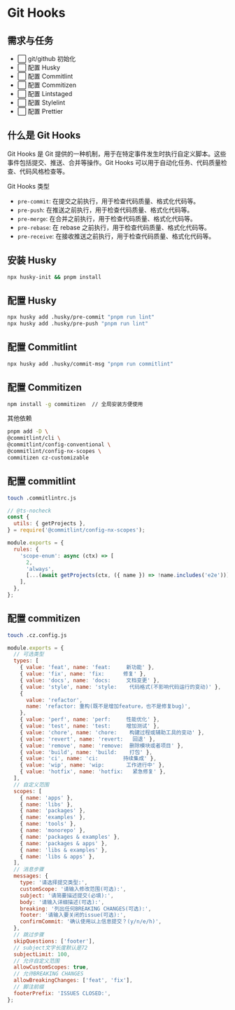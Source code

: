 # Git Hooks

## 需求与任务

- ⬜ git/github 初始化
- ⬜ 配置 Husky
- ⬜ 配置 Commitlint
- ⬜ 配置 Commitizen
- ⬜ 配置 Lintstaged
- ⬜ 配置 Stylelint
- ⬜ 配置 Prettier

## 什么是 Git Hooks

Git Hooks 是 Git 提供的一种机制，用于在特定事件发生时执行自定义脚本。这些事件包括提交、推送、合并等操作。Git Hooks 可以用于自动化任务、代码质量检查、代码风格检查等。

Git Hooks 类型

- `pre-commit`: 在提交之前执行，用于检查代码质量、格式化代码等。
- `pre-push`: 在推送之前执行，用于检查代码质量、格式化代码等。
- `pre-merge`: 在合并之前执行，用于检查代码质量、格式化代码等。
- `pre-rebase`: 在 rebase 之前执行，用于检查代码质量、格式化代码等。
- `pre-receive`: 在接收推送之前执行，用于检查代码质量、格式化代码等。

## 安装 Husky

```bash
npx husky-init && pnpm install
```

## 配置 Husky

```bash
npx husky add .husky/pre-commit "pnpm run lint"
npx husky add .husky/pre-push "pnpm run lint"
```

## 配置 Commitlint

```bash
npx husky add .husky/commit-msg "pnpm run commitlint"
```

## 配置 Commitizen

```bash
npm install -g commitizen  // 全局安装方便使用
```

其他依赖

```bash
pnpm add -D \
@commitlint/cli \
@commitlint/config-conventional \
@commitlint/config-nx-scopes \
commitizen cz-customizable
```

## 配置 commitlint

```bash
touch .commitlintrc.js
```

```js
// @ts-nocheck
const {
  utils: { getProjects },
} = require('@commitlint/config-nx-scopes');

module.exports = {
  rules: {
    'scope-enum': async (ctx) => [
      2,
      'always',
      [...(await getProjects(ctx, ({ name }) => !name.includes('e2e')))],
    ],
  },
};
```

## 配置 commitizen

```bash
touch .cz.config.js
```

```js
module.exports = {
  // 可选类型
  types: [
    { value: 'feat', name: 'feat:     新功能' },
    { value: 'fix', name: 'fix:      修复' },
    { value: 'docs', name: 'docs:     文档变更' },
    { value: 'style', name: 'style:    代码格式(不影响代码运行的变动)' },
    {
      value: 'refactor',
      name: 'refactor: 重构(既不是增加feature，也不是修复bug)',
    },
    { value: 'perf', name: 'perf:     性能优化' },
    { value: 'test', name: 'test:     增加测试' },
    { value: 'chore', name: 'chore:    构建过程或辅助工具的变动' },
    { value: 'revert', name: 'revert:   回退' },
    { value: 'remove', name: 'remove:  删除模块或者项目' },
    { value: 'build', name: 'build:    打包' },
    { value: 'ci', name: 'ci:        持续集成' },
    { value: 'wip', name: 'wip:       工作进行中' },
    { value: 'hotfix', name: 'hotfix:   紧急修复' },
  ],
  // 自定义范围
  scopes: [
    { name: 'apps' },
    { name: 'libs' },
    { name: 'packages' },
    { name: 'examples' },
    { name: 'tools' },
    { name: 'monorepo' },
    { name: 'packages & examples' },
    { name: 'packages & apps' },
    { name: 'libs & examples' },
    { name: 'libs & apps' },
  ],
  // 消息步骤
  messages: {
    type: '请选择提交类型:',
    customScope: '请输入修改范围(可选):',
    subject: '请简要描述提交(必填):',
    body: '请输入详细描述(可选):',
    breaking: '列出任何BREAKING CHANGES(可选):',
    footer: '请输入要关闭的issue(可选):',
    confirmCommit: '确认使用以上信息提交？(y/n/e/h)',
  },
  // 跳过步骤
  skipQuestions: ['footer'],
  // subject文字长度默认是72
  subjectLimit: 100,
  // 允许自定义范围
  allowCustomScopes: true,
  // 允许BREAKING CHANGES
  allowBreakingChanges: ['feat', 'fix'],
  // 脚注前缀
  footerPrefix: 'ISSUES CLOSED:',
};

```
